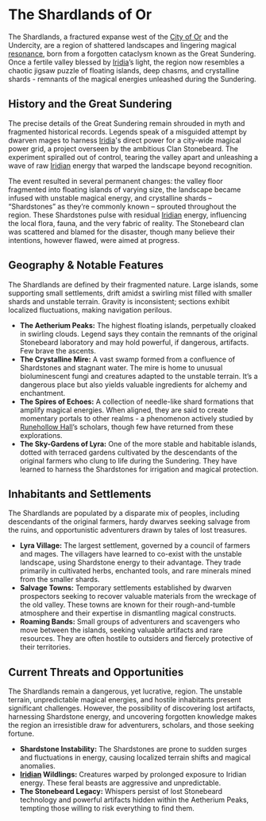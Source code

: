 # The Shardlands of Or

The Shardlands, a fractured expanse west of the [City of Or](/geography/settlement/city/city-of-or.md) and the Undercity, are a region of shattered landscapes and lingering magical [resonance](/structure/mechanic/resonance.md), born from a forgotten cataclysm known as the Great Sundering. Once a fertile valley blessed by [Iridia](/geography/cosmology/iridia.md)’s light, the region now resembles a chaotic jigsaw puzzle of floating islands, deep chasms, and crystalline shards - remnants of the magical energies unleashed during the Sundering.

## History and the Great Sundering

The precise details of the Great Sundering remain shrouded in myth and fragmented historical records.  Legends speak of a misguided attempt by dwarven mages to harness [Iridia](/geography/cosmology/iridia.md)'s direct power for a city-wide magical power grid, a project overseen by the ambitious Clan Stonebeard. The experiment spiralled out of control, tearing the valley apart and unleashing a wave of raw [Iridian](/being/species/iridian.md) energy that warped the landscape beyond recognition. 

The event resulted in several permanent changes: the valley floor fragmented into floating islands of varying size, the landscape became infused with unstable magical energy, and crystalline shards – “Shardstones” as they’re commonly known – sprouted throughout the region. These Shardstones pulse with residual [Iridian](/being/species/iridian.md) energy, influencing the local flora, fauna, and the very fabric of reality.  The Stonebeard clan was scattered and blamed for the disaster, though many believe their intentions, however flawed, were aimed at progress.

## Geography & Notable Features

The Shardlands are defined by their fragmented nature. Large islands, some supporting small settlements, drift amidst a swirling mist filled with smaller shards and unstable terrain. Gravity is inconsistent; sections exhibit localized fluctuations, making navigation perilous. 

*   **The Aetherium Peaks:** The highest floating islands, perpetually cloaked in swirling clouds. Legend says they contain the remnants of the original Stonebeard laboratory and may hold powerful, if dangerous, artifacts. Few brave the ascents. 
*   **The Crystalline Mire:** A vast swamp formed from a confluence of Shardstones and stagnant water. The mire is home to unusual bioluminescent fungi and creatures adapted to the unstable terrain. It’s a dangerous place but also yields valuable ingredients for alchemy and enchantment. 
*   **The Spires of Echoes:**  A collection of needle-like shard formations that amplify magical energies. When aligned, they are said to create momentary portals to other realms - a phenomenon actively studied by [Runehollow Hall](/geography/settlement/city/city-of-or/shop/runehollow-hall.md)’s scholars, though few have returned from these explorations. 
*   **The Sky-Gardens of Lyra:** One of the more stable and habitable islands, dotted with terraced gardens cultivated by the descendants of the original farmers who clung to life during the Sundering. They have learned to harness the Shardstones for irrigation and magical protection.

## Inhabitants and Settlements

The Shardlands are populated by a disparate mix of peoples, including descendants of the original farmers, hardy dwarves seeking salvage from the ruins, and opportunistic adventurers drawn by tales of lost treasures.  

*   **Lyra Village:** The largest settlement, governed by a council of farmers and mages. The villagers have learned to co-exist with the unstable landscape, using Shardstone energy to their advantage. They trade primarily in cultivated herbs, enchanted tools, and rare minerals mined from the smaller shards.
*   **Salvage Towns:** Temporary settlements established by dwarven prospectors seeking to recover valuable materials from the wreckage of the old valley. These towns are known for their rough-and-tumble atmosphere and their expertise in dismantling magical constructs.
*   **Roaming Bands:**  Small groups of adventurers and scavengers who move between the islands, seeking valuable artifacts and rare resources. They are often hostile to outsiders and fiercely protective of their territories.

## Current Threats and Opportunities

The Shardlands remain a dangerous, yet lucrative, region. The unstable terrain, unpredictable magical energies, and hostile inhabitants present significant challenges. However, the possibility of discovering lost artifacts, harnessing Shardstone energy, and uncovering forgotten knowledge makes the region an irresistible draw for adventurers, scholars, and those seeking fortune.

*   **Shardstone Instability:**  The Shardstones are prone to sudden surges and fluctuations in energy, causing localized terrain shifts and magical anomalies. 
*   **[Iridian](/being/species/iridian.md) Wildlings:** Creatures warped by prolonged exposure to Iridian energy. These feral beasts are aggressive and unpredictable. 
*   **The Stonebeard Legacy:** Whispers persist of lost Stonebeard technology and powerful artifacts hidden within the Aetherium Peaks, tempting those willing to risk everything to find them. 

